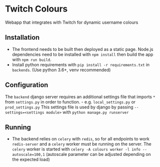 # Twitch Colours
Webapp that integrates with Twitch for dynamic username colours

## Installation
- The frontend needs to be built then deployed as a static page. Node.js dependencies need to be installed with `npm install` then build the app with `npm run build`.
- Install python requirements with `pip install -r requirements.txt` in `backends`. (Use python 3.6+, venv recommended)

## Configuration
The `backend` django server requires an additional settings file that imports `*` from `settings.py` in order to function. - e.g. `local_settings.py` or `prod_settings.py` This settings file is used by django by passing `--settings=<settings module>` with `python manage.py runserver`

## Running
- The backend relies on `celery` with `redis`, so for all endpoints to work `redis-server` and a `celery` worker must be running on the server. The `celery` worker is started with `celery -A colours worker -l info --autoscale=100,1` (autoscale parameter can be adjusted depending on the expected load)
